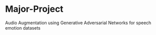 # Major-Project
Audio Augmentation using Generative Adversarial Networks for speech emotion datasets

